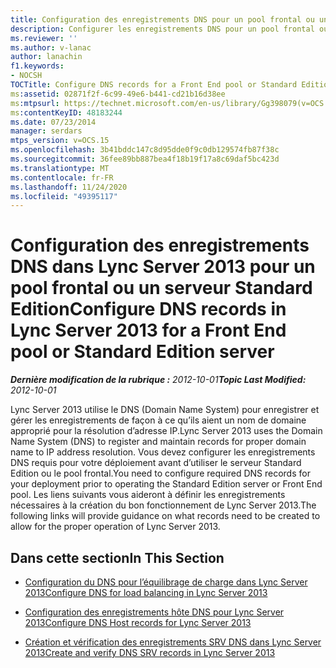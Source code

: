```yaml
---
title: Configuration des enregistrements DNS pour un pool frontal ou un serveur Standard Edition
description: Configurer les enregistrements DNS pour un pool frontal ou un serveur Standard Edition.
ms.reviewer: ''
ms.author: v-lanac
author: lanachin
f1.keywords:
- NOCSH
TOCTitle: Configure DNS records for a Front End pool or Standard Edition server
ms:assetid: 02871f2f-6c99-49e6-b441-cd21b16d38ee
ms:mtpsurl: https://technet.microsoft.com/en-us/library/Gg398079(v=OCS.15)
ms:contentKeyID: 48183244
ms.date: 07/23/2014
manager: serdars
mtps_version: v=OCS.15
ms.openlocfilehash: 3b41bddc147c8d95dde0f9c0db129574fb87f38c
ms.sourcegitcommit: 36fee89bb887bea4f18b19f17a8c69daf5bc423d
ms.translationtype: MT
ms.contentlocale: fr-FR
ms.lasthandoff: 11/24/2020
ms.locfileid: "49395117"
---
```

# <a name="configure-dns-records-in-lync-server-2013-for-a-front-end-pool-or-standard-edition-server"></a><span data-ttu-id="bc948-103">Configuration des enregistrements DNS dans Lync Server 2013 pour un pool frontal ou un serveur Standard Edition</span><span class="sxs-lookup"><span data-stu-id="bc948-103">Configure DNS records in Lync Server 2013 for a Front End pool or Standard Edition server</span></span>

<div data-xmlns="http://www.w3.org/1999/xhtml">

<div class="topic" data-xmlns="http://www.w3.org/1999/xhtml" data-msxsl="urn:schemas-microsoft-com:xslt" data-cs="https://msdn.microsoft.com/">

<div data-asp="https://msdn2.microsoft.com/asp">



</div>

<div id="mainSection">

<div id="mainBody"><span data-ttu-id="bc948-104">

<span> </span></span><span class="sxs-lookup"><span data-stu-id="bc948-104">

<span> </span></span></span>

<span data-ttu-id="bc948-105">_**Dernière modification de la rubrique :** 2012-10-01_</span><span class="sxs-lookup"><span data-stu-id="bc948-105">_**Topic Last Modified:** 2012-10-01_</span></span>

<span data-ttu-id="bc948-106">Lync Server 2013 utilise le DNS (Domain Name System) pour enregistrer et gérer les enregistrements de façon à ce qu’ils aient un nom de domaine approprié pour la résolution d’adresse IP.</span><span class="sxs-lookup"><span data-stu-id="bc948-106">Lync Server 2013 uses the Domain Name System (DNS) to register and maintain records for proper domain name to IP address resolution.</span></span> <span data-ttu-id="bc948-107">Vous devez configurer les enregistrements DNS requis pour votre déploiement avant d’utiliser le serveur Standard Edition ou le pool frontal.</span><span class="sxs-lookup"><span data-stu-id="bc948-107">You need to configure required DNS records for your deployment prior to operating the Standard Edition server or Front End pool.</span></span> <span data-ttu-id="bc948-108">Les liens suivants vous aideront à définir les enregistrements nécessaires à la création du bon fonctionnement de Lync Server 2013.</span><span class="sxs-lookup"><span data-stu-id="bc948-108">The following links will provide guidance on what records need to be created to allow for the proper operation of Lync Server 2013.</span></span>

<div>

## <a name="in-this-section"></a><span data-ttu-id="bc948-109">Dans cette section</span><span class="sxs-lookup"><span data-stu-id="bc948-109">In This Section</span></span>

  - [<span data-ttu-id="bc948-110">Configuration du DNS pour l’équilibrage de charge dans Lync Server 2013</span><span class="sxs-lookup"><span data-stu-id="bc948-110">Configure DNS for load balancing in Lync Server 2013</span></span>](lync-server-2013-configure-dns-for-load-balancing.md)

  - [<span data-ttu-id="bc948-111">Configuration des enregistrements hôte DNS pour Lync Server 2013</span><span class="sxs-lookup"><span data-stu-id="bc948-111">Configure DNS Host records for Lync Server 2013</span></span>](lync-server-2013-configure-dns-host-records.md)

  - [<span data-ttu-id="bc948-112">Création et vérification des enregistrements SRV DNS dans Lync Server 2013</span><span class="sxs-lookup"><span data-stu-id="bc948-112">Create and verify DNS SRV records in Lync Server 2013</span></span>](lync-server-2013-create-and-verify-dns-srv-records.md)

<span data-ttu-id="bc948-113"></div>

</div>

<span> </span>

</div>

</div>

</span><span class="sxs-lookup"><span data-stu-id="bc948-113"></div>

</div>

<span> </span>

</div>

</div>

</span></span></div>

